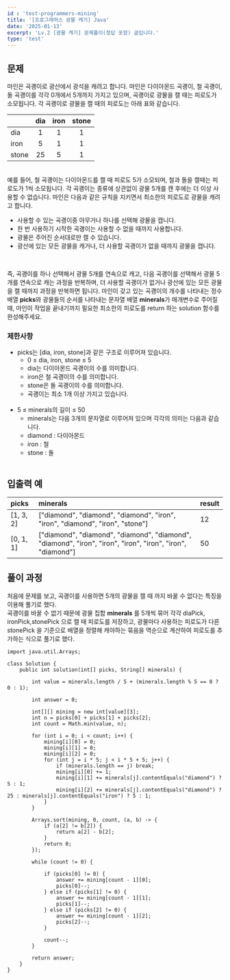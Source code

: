 ```yaml
---
id : 'test-programmers-mining'
title: '[프로그래머스 광물 캐기] Java'
date: '2025-01-13'
excerpt: 'Lv.2 [광물 캐기] 문제풀이(정답 포함) 글입니다.'
type: 'test'
---
```


## 문제
마인은 곡괭이로 광산에서 광석을 캐려고 합니다. 마인은 다이아몬드 곡괭이, 철 곡괭이, 돌 곡괭이를 각각 0개에서 5개까지 가지고 있으며, 곡괭이로 광물을 캘 때는 피로도가 소모됩니다. 각 곡괭이로 광물을 캘 때의 피로도는 아래 표와 같습니다. <br>

||dia|iron|stone|
|:-|:-:|:-:|:-:|
|dia|1|1|1|
|iron|5|1|1|
|stone|25|5|1|

<br>
예를 들어, 철 곡괭이는 다이아몬드를 캘 때 피로도 5가 소모되며, 철과 돌을 캘때는 피로도가 1씩 소모됩니다. 각 곡괭이는 종류에 상관없이 광물 5개를 캔 후에는 더 이상 사용할 수 없습니다.
마인은 다음과 같은 규칙을 지키면서 최소한의 피로도로 광물을 캐려고 합니다.<br>

* 사용할 수 있는 곡괭이중 아무거나 하나를 선택해 광물을 캡니다.
* 한 번 사용하기 시작한 곡괭이는 사용할 수 없을 때까지 사용합니다.
* 광물은 주어진 순서대로만 캘 수 있습니다.
* 광산에 있는 모든 광물을 캐거나, 더 사용할 곡괭이가 없을 때까지 광물을 캡니다.
<br>

즉, 곡괭이를 하나 선택해서 광물 5개를 연속으로 캐고, 다음 곡괭이를 선택해서 광물 5개를 연속으로 캐는 과정을 반복하며, 더 사용할 곡괭이가 없거나 광산에 있는 모든 광물을 캘 때까지 과정을 반복하면 됩니다.
마인이 갖고 있는 곡괭이의 개수를 나타내는 정수 배열 **picks**와 광물들의 순서를 나타내는 문자열 배열 **minerals**가 매개변수로 주어질 때, 마인이 작업을 끝내기까지 필요한 최소한의 피로도를 return 하는 solution 함수를 완성해주세요.

### 제한사항

* picks는 [dia, iron, stone]과 같은 구조로 이루어져 있습니다.
    <br>
    - 0 ≤ dia, iron, stone ≤ 5
    - dia는 다이아몬드 곡괭이의 수를 의미합니다.
    - iron은 철 곡괭이의 수를 의미합니다.
    - stone은 돌 곡괭이의 수를 의미합니다.
    - 곡괭이는 최소 1개 이상 가지고 있습니다.
    <br>
* 5 ≤ minerals의 길이 ≤ 50
    <br>
    - minerals는 다음 3개의 문자열로 이루어져 있으며 각각의 의미는 다음과 같습니다.
    - diamond : 다이아몬드
    - iron : 철
    - stone : 돌
    <br>

## 입출력 예

|picks|minerals|result|
|:-|:-|:-|
|[1, 3, 2]|["diamond", "diamond", "diamond", "iron", "iron", "diamond", "iron", "stone"]|12|
|[0, 1, 1]|["diamond", "diamond", "diamond", "diamond", "diamond", "iron", "iron", "iron", "iron", "iron", "diamond"]|50|

## 풀이 과정

처음에 문제를 보고, 곡괭이를 사용하면 5개의 광물을 캘 때 까지 바꿀 수 없다는 특징을 이용해 풀기로 했다. <br>
곡괭이를 바꿀 수 없기 때문에 광물 집합 **minerals** 를 5개씩 묶어 각각 diaPick, ironPick,stonePick 으로 캘 때 피로도를 저장하고, 광물마다 사용하는 피로도가 다른 stonePick 을 기준으로 배열을 정렬해 캐야하는 묶음을 역순으로 계산하여 피로도를 추가하는 식으로 풀기로 했다.

```
import java.util.Arrays;

class Solution {
    public int solution(int[] picks, String[] minerals) {

        int value = minerals.length / 5 + (minerals.length % 5 == 0 ? 0 : 1);

        int answer = 0;

        int[][] mining = new int[value][3];
        int n = picks[0] + picks[1] + picks[2];
        int count = Math.min(value, n);

        for (int i = 0; i < count; i++) {
            mining[i][0] = 0;
            mining[i][1] = 0;
            mining[i][2] = 0;
            for (int j = i * 5; j < i * 5 + 5; j++) {
                if (minerals.length == j) break;
                mining[i][0] += 1;
                mining[i][1] += minerals[j].contentEquals("diamond") ? 5 : 1;
                mining[i][2] += minerals[j].contentEquals("diamond") ? 25 : minerals[j].contentEquals("iron") ? 5 : 1;
            }
        }

        Arrays.sort(mining, 0, count, (a, b) -> {
            if (a[2] != b[2]) {
                return a[2] - b[2];
            }
            return 0;
        });

        while (count != 0) {

            if (picks[0] != 0) {
                answer += mining[count - 1][0];
                picks[0]--;
            } else if (picks[1] != 0) {
                answer += mining[count - 1][1];
                picks[1]--;
            } else if (picks[2] != 0) {
                answer += mining[count - 1][2];
                picks[2]--;
            }

            count--;
        }

        return answer;
    }
}
```